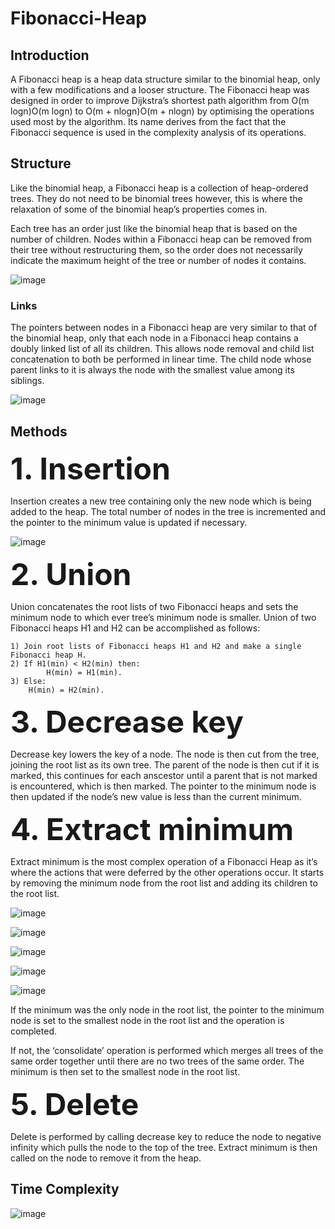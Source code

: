 # Fibonacci-Heap

<h2> Introduction </h2>

A Fibonacci heap is a heap data structure similar to the binomial heap, only with a few modifications and a looser structure. The Fibonacci heap was designed in order to improve Dijkstra’s shortest path algorithm from O(m logn)O(m logn) to O(m + nlogn)O(m + nlogn) by optimising the operations used most by the algorithm. Its name derives from the fact that the Fibonacci sequence is used in the complexity analysis of its operations.

<h2> Structure </h2>

Like the binomial heap, a Fibonacci heap is a collection of heap-ordered trees. They do not need to be binomial trees however, this is where the relaxation of some of the binomial heap’s properties comes in.

Each tree has an order just like the binomial heap that is based on the number of children. Nodes within a Fibonacci heap can be removed from their tree without restructuring them, so the order does not necessarily indicate the maximum height of the tree or number of nodes it contains.


![image](https://user-images.githubusercontent.com/101597846/170057023-e0a562a8-e167-4e75-8868-73e64539190c.png)


<h3> Links </h3>

The pointers between nodes in a Fibonacci heap are very similar to that of the binomial heap, only that each node in a Fibonacci heap contains a doubly linked list of all its children. This allows node removal and child list concatenation to both be performed in linear time. The child node whose parent links to it is always the node with the smallest value among its siblings.

![image](https://user-images.githubusercontent.com/101597846/170057482-90225467-e5c4-490c-b806-33a3adef1435.png)


<h2> Methods </h2>

<font size = "100"> **1. Insertion** </font>

Insertion creates a new tree containing only the new node which is being added to the heap. The total number of nodes in the tree is incremented and the pointer to the minimum value is updated if necessary.

![image](https://user-images.githubusercontent.com/101597846/170057901-34afcc9e-f6fb-40c6-8836-805a34f308cd.png)


<font size = 100>**2. Union**</font>

Union concatenates the root lists of two Fibonacci heaps and sets the minimum node to which ever tree’s minimum node is smaller.
Union of two Fibonacci heaps H1 and H2 can be accomplished as follows: 


```
1) Join root lists of Fibonacci heaps H1 and H2 and make a single Fibonacci heap H.
2) If H1(min) < H2(min) then: 
		H(min) = H1(min).
3) Else: 
    H(min) = H2(min).
```

<font size = 100>**3. Decrease key**</font>

Decrease key lowers the key of a node. The node is then cut from the tree, joining the root list as its own tree. The parent of the node is then cut if it is marked, this continues for each anscestor until a parent that is not marked is encountered, which is then marked. The pointer to the minimum node is then updated if the node’s new value is less than the current minimum.

<font size = 100>**4. Extract minimum**</font>

Extract minimum is the most complex operation of a Fibonacci Heap as it’s where the actions that were deferred by the other operations occur. It starts by removing the minimum node from the root list and adding its children to the root list.

![image](https://user-images.githubusercontent.com/101597846/170060160-68dddfcf-f700-450a-bdb0-82da1057e081.png)




![image](https://user-images.githubusercontent.com/101597846/170060278-76977f67-ce73-4cc6-a45b-676f1fd549be.png)




![image](https://user-images.githubusercontent.com/101597846/170060419-0473f9de-53c9-4978-abfb-ab8d56ead7a5.png)




![image](https://user-images.githubusercontent.com/101597846/170060489-6daa5089-0e3c-4aad-bd7e-e480c8c4c4fa.png)




![image](https://user-images.githubusercontent.com/101597846/170060527-7ebba766-1eb9-46f9-beba-0c418f95520c.png)


If the minimum was the only node in the root list, the pointer to the minimum node is set to the smallest node in the root list and the operation is completed.

If not, the ‘consolidate’ operation is performed which merges all trees of the same order together until there are no two trees of the same order. The minimum is then set to the smallest node in the root list.

<font size = 100>**5. Delete**</font>

Delete is performed by calling decrease key to reduce the node to negative infinity which pulls the node to the top of the tree. Extract minimum is then called on the node to remove it from the heap.

<h2> Time Complexity </h2>

![image](https://user-images.githubusercontent.com/101597846/170066867-af04a196-e824-4a32-8cc5-9106051fd4df.png)

